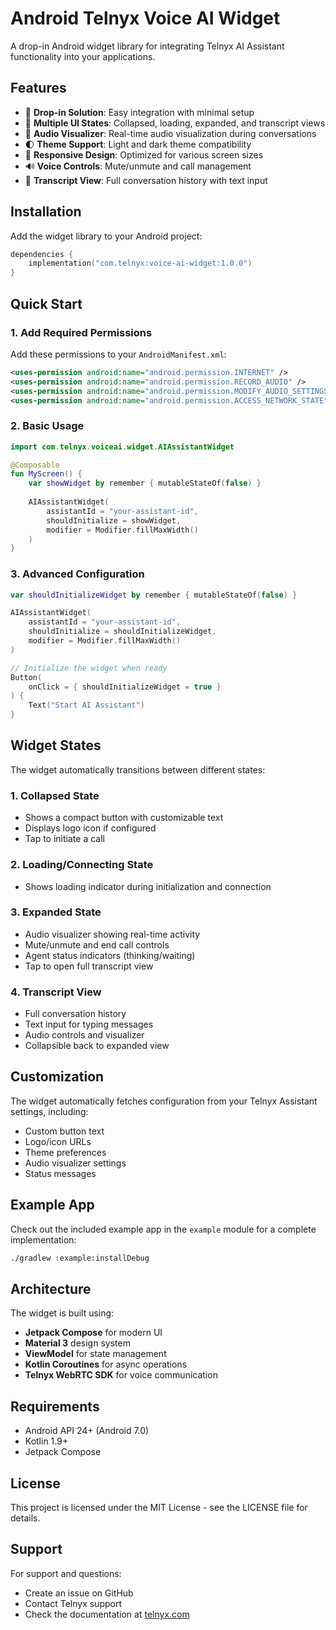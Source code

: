 # Android Telnyx Voice AI Widget

A drop-in Android widget library for integrating Telnyx AI Assistant functionality into your applications.

## Features

- 🎯 **Drop-in Solution**: Easy integration with minimal setup
- 🎨 **Multiple UI States**: Collapsed, loading, expanded, and transcript views
- 🎵 **Audio Visualizer**: Real-time audio visualization during conversations
- 🌓 **Theme Support**: Light and dark theme compatibility
- 📱 **Responsive Design**: Optimized for various screen sizes
- 🔊 **Voice Controls**: Mute/unmute and call management
- 💬 **Transcript View**: Full conversation history with text input

## Installation

Add the widget library to your Android project:

```kotlin
dependencies {
    implementation("com.telnyx:voice-ai-widget:1.0.0")
}
```

## Quick Start

### 1. Add Required Permissions

Add these permissions to your `AndroidManifest.xml`:

```xml
<uses-permission android:name="android.permission.INTERNET" />
<uses-permission android:name="android.permission.RECORD_AUDIO" />
<uses-permission android:name="android.permission.MODIFY_AUDIO_SETTINGS" />
<uses-permission android:name="android.permission.ACCESS_NETWORK_STATE" />
```

### 2. Basic Usage

```kotlin
import com.telnyx.voiceai.widget.AIAssistantWidget

@Composable
fun MyScreen() {
    var showWidget by remember { mutableStateOf(false) }
    
    AIAssistantWidget(
        assistantId = "your-assistant-id",
        shouldInitialize = showWidget,
        modifier = Modifier.fillMaxWidth()
    )
}
```

### 3. Advanced Configuration

```kotlin
var shouldInitializeWidget by remember { mutableStateOf(false) }

AIAssistantWidget(
    assistantId = "your-assistant-id",
    shouldInitialize = shouldInitializeWidget,
    modifier = Modifier.fillMaxWidth()
)

// Initialize the widget when ready
Button(
    onClick = { shouldInitializeWidget = true }
) {
    Text("Start AI Assistant")
}
```

## Widget States

The widget automatically transitions between different states:

### 1. Collapsed State
- Shows a compact button with customizable text
- Displays logo icon if configured
- Tap to initiate a call

### 2. Loading/Connecting State
- Shows loading indicator during initialization and connection

### 3. Expanded State
- Audio visualizer showing real-time activity
- Mute/unmute and end call controls
- Agent status indicators (thinking/waiting)
- Tap to open full transcript view

### 4. Transcript View
- Full conversation history
- Text input for typing messages
- Audio controls and visualizer
- Collapsible back to expanded view

## Customization

The widget automatically fetches configuration from your Telnyx Assistant settings, including:

- Custom button text
- Logo/icon URLs
- Theme preferences
- Audio visualizer settings
- Status messages

## Example App

Check out the included example app in the `example` module for a complete implementation:

```bash
./gradlew :example:installDebug
```

## Architecture

The widget is built using:

- **Jetpack Compose** for modern UI
- **Material 3** design system
- **ViewModel** for state management
- **Kotlin Coroutines** for async operations
- **Telnyx WebRTC SDK** for voice communication

## Requirements

- Android API 24+ (Android 7.0)
- Kotlin 1.9+
- Jetpack Compose


## License

This project is licensed under the MIT License - see the LICENSE file for details.

## Support

For support and questions:
- Create an issue on GitHub
- Contact Telnyx support
- Check the documentation at [telnyx.com](https://telnyx.com)